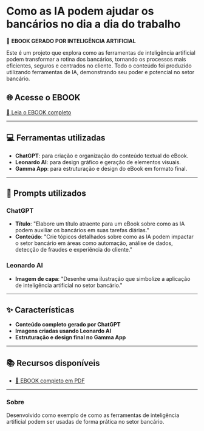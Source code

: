 # Como as IA podem ajudar os bancários no dia a dia do trabalho

📘 **EBOOK GERADO POR INTELIGÊNCIA ARTIFICIAL**

Este é um projeto que explora como as ferramentas de inteligência artificial podem transformar a rotina dos bancários, tornando os processos mais eficientes, seguros e centrados no cliente. Todo o conteúdo foi produzido utilizando ferramentas de IA, demonstrando seu poder e potencial no setor bancário.

## 🌐 Acesse o EBOOK
[📖 Leia o EBOOK completo](Como-as-IA-podem-ajudar-os-bancarios-no-dia-a-dia-do-trabalho.pdf)

---

## 💻 Ferramentas utilizadas

- **ChatGPT**: para criação e organização do conteúdo textual do eBook.
- **Leonardo AI**: para design gráfico e geração de elementos visuais.
- **Gamma App**: para estruturação e design do eBook em formato final.

---

## 🧠 Prompts utilizados

### ChatGPT
- **Título**: "Elabore um título atraente para um eBook sobre como as IA podem auxiliar os bancários em suas tarefas diárias."
- **Conteúdo**: "Crie tópicos detalhados sobre como as IA podem impactar o setor bancário em áreas como automação, análise de dados, detecção de fraudes e experiência do cliente."

### Leonardo AI
- **Imagem de capa**: "Desenhe uma ilustração que simbolize a aplicação de inteligência artificial no setor bancário."

---

## ✨ Características
- **Conteúdo completo gerado por ChatGPT**
- **Imagens criadas usando Leonardo AI**
- **Estruturação e design final no Gamma App**

---

## 📚 Recursos disponíveis
- [📄 EBOOK completo em PDF](Como-as-IA-podem-ajudar-os-bancarios-no-dia-a-dia-do-trabalho.pdf)


---

### Sobre
Desenvolvido como exemplo de como as ferramentas de inteligência artificial podem ser usadas de forma prática no setor bancário.
